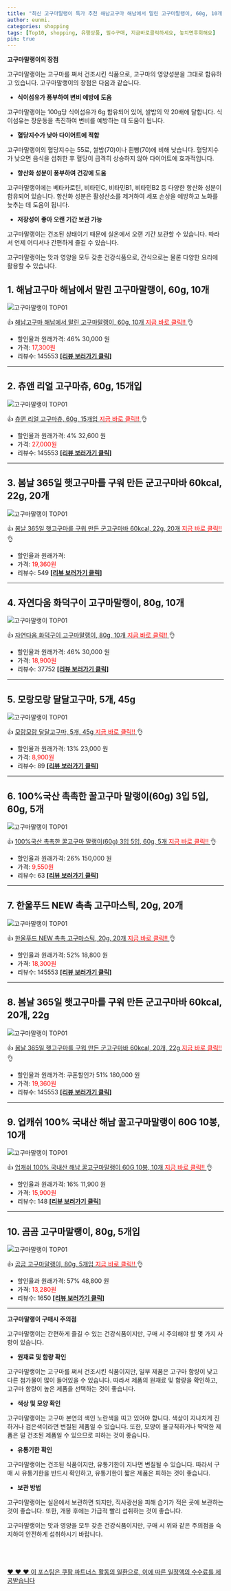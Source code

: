 ```yaml
---
title: "최신 고구마말랭이 특가 추천 해남고구마 해남에서 말린 고구마말랭이, 60g, 10개 비교 장점"
author: eunmi.
categories: shopping
tags: [Top10, shopping, 유행상품, 필수구매, 지금바로클릭하세요, 놓치면후회해요]
pin: true
---
```

**고구마말랭이의 장점**

고구마말랭이는 고구마를 쪄서 건조시킨 식품으로, 고구마의 영양성분을 그대로 함유하고 있습니다. 고구마말랭이의 장점은 다음과 같습니다.

* **식이섬유가 풍부하여 변비 예방에 도움**

고구마말랭이는 100g당 식이섬유가 6g 함유되어 있어, 쌀밥의 약 20배에 달합니다. 식이섬유는 장운동을 촉진하여 변비를 예방하는 데 도움이 됩니다.

* **혈당지수가 낮아 다이어트에 적합**

고구마말랭이의 혈당지수는 55로, 쌀밥(70)이나 흰빵(70)에 비해 낮습니다. 혈당지수가 낮으면 음식을 섭취한 후 혈당이 급격히 상승하지 않아 다이어트에 효과적입니다.

* **항산화 성분이 풍부하여 건강에 도움**

고구마말랭이에는 베타카로틴, 비타민C, 비타민B1, 비타민B2 등 다양한 항산화 성분이 함유되어 있습니다. 항산화 성분은 활성산소를 제거하여 세포 손상을 예방하고 노화를 늦추는 데 도움이 됩니다.

* **저장성이 좋아 오랜 기간 보관 가능**

고구마말랭이는 건조된 상태이기 때문에 실온에서 오랜 기간 보관할 수 있습니다. 따라서 언제 어디서나 간편하게 즐길 수 있습니다.

고구마말랭이는 맛과 영양을 모두 갖춘 건강식품으로, 간식으로는 물론 다양한 요리에 활용할 수 있습니다.

   

## 1. 해남고구마 해남에서 말린 고구마말랭이, 60g, 10개

![고구마말랭이 TOP01](https://thumbnail7.coupangcdn.com/thumbnails/remote/230x230ex/image/retail/images/504212952931897-b1deb227-440b-4429-a669-c010ac49b124.jpg)


👍 [해남고구마 해남에서 말린 고구마말랭이, 60g, 10개 <font color=red> 지금 바로 클릭!! </font> ](https://link.coupang.com/re/AFFSDP?lptag=AF3617701&subid=GithubCoopas&pageKey=4884011106&traceid=V0-153&itemId=6360832489&vendorItemId=73656088647) 👌 


- 할인율과 원래가격: 46%  30,000   원
- 가격: <span style='color:red'>17,300원</span>
- 리뷰수: 145553  [**[리뷰 보러가기 클릭]**](https://link.coupang.com/re/AFFSDP?lptag=AF3617701&subid=GithubCoopas&pageKey=4884011106&traceid=V0-153&itemId=6360832489&vendorItemId=73656088647)

---


   

## 2. 츄앤 리얼 고구마츄, 60g, 15개입

![고구마말랭이 TOP01](https://thumbnail9.coupangcdn.com/thumbnails/remote/230x230ex/image/retail/images/156188619879162-e442d5f0-0e44-462c-ace7-606934436574.jpg)


👍 [츄앤 리얼 고구마츄, 60g, 15개입 <font color=red> 지금 바로 클릭!! </font> ](https://link.coupang.com/re/AFFSDP?lptag=AF3617701&subid=GithubCoopas&pageKey=25815283&traceid=V0-153&itemId=17905522092&vendorItemId=85068267820) 👌 


- 할인율과 원래가격: 4%  32,600   원
- 가격: <span style='color:red'>27,000원</span>
- 리뷰수: 145553  [**[리뷰 보러가기 클릭]**](https://link.coupang.com/re/AFFSDP?lptag=AF3617701&subid=GithubCoopas&pageKey=25815283&traceid=V0-153&itemId=17905522092&vendorItemId=85068267820)

---


   

## 3. 봄날 365일 햇고구마를 구워 만든 군고구마바 60kcal, 22g, 20개

![고구마말랭이 TOP01](https://thumbnail7.coupangcdn.com/thumbnails/remote/230x230ex/image/retail/images/4284310239835773-b3437688-3094-425d-ba4a-64f651c1ac25.jpg)


👍 [봄날 365일 햇고구마를 구워 만든 군고구마바 60kcal, 22g, 20개 <font color=red> 지금 바로 클릭!! </font> ](https://link.coupang.com/re/AFFSDP?lptag=AF3617701&subid=GithubCoopas&pageKey=4562898774&traceid=V0-153&itemId=5561133107&vendorItemId=72860521400) 👌 


- 할인율과 원래가격: 
- 가격: <span style='color:red'>19,360원</span>
- 리뷰수: 549  [**[리뷰 보러가기 클릭]**](https://link.coupang.com/re/AFFSDP?lptag=AF3617701&subid=GithubCoopas&pageKey=4562898774&traceid=V0-153&itemId=5561133107&vendorItemId=72860521400)

---


   

## 4. 자연다움 화덕구이 고구마말랭이, 80g, 10개

![고구마말랭이 TOP01](https://thumbnail9.coupangcdn.com/thumbnails/remote/230x230ex/image/rs_quotation_api/udq87jha/6b17b5c54c474ef486306d30108ff076.jpg)


👍 [자연다움 화덕구이 고구마말랭이, 80g, 10개 <font color=red> 지금 바로 클릭!! </font> ](https://link.coupang.com/re/AFFSDP?lptag=AF3617701&subid=GithubCoopas&pageKey=5190173477&traceid=V0-153&itemId=7203841415&vendorItemId=74495404699) 👌 


- 할인율과 원래가격: 46%  30,000   원
- 가격: <span style='color:red'>18,900원</span>
- 리뷰수: 37752  [**[리뷰 보러가기 클릭]**](https://link.coupang.com/re/AFFSDP?lptag=AF3617701&subid=GithubCoopas&pageKey=5190173477&traceid=V0-153&itemId=7203841415&vendorItemId=74495404699)

---


   

## 5. 모랑모랑 달달고구마, 5개, 45g

![고구마말랭이 TOP01](https://thumbnail6.coupangcdn.com/thumbnails/remote/230x230ex/image/vendor_inventory/d46d/676708eac5285cf4d616ac3ec35c83bf5dab16707a3026775144e3d77c93.jpg)


👍 [모랑모랑 달달고구마, 5개, 45g <font color=red> 지금 바로 클릭!! </font> ](https://link.coupang.com/re/AFFSDP?lptag=AF3617701&subid=GithubCoopas&pageKey=5813216203&traceid=V0-153&itemId=16057822257&vendorItemId=83261200752) 👌 


- 할인율과 원래가격: 13%  23,000   원
- 가격: <span style='color:red'>8,900원</span>
- 리뷰수: 89  [**[리뷰 보러가기 클릭]**](https://link.coupang.com/re/AFFSDP?lptag=AF3617701&subid=GithubCoopas&pageKey=5813216203&traceid=V0-153&itemId=16057822257&vendorItemId=83261200752)

---


   

## 6. 100%국산 촉촉한 꿀고구마 말랭이(60g) 3입 5입, 60g, 5개

![고구마말랭이 TOP01](https://thumbnail6.coupangcdn.com/thumbnails/remote/230x230ex/image/vendor_inventory/52c5/8df24812f4cc9d5451a4bd7af734c3075e93931d1b234ed9175e2e51c25c.jpeg)


👍 [100%국산 촉촉한 꿀고구마 말랭이(60g) 3입 5입, 60g, 5개 <font color=red> 지금 바로 클릭!! </font> ](https://link.coupang.com/re/AFFSDP?lptag=AF3617701&subid=GithubCoopas&pageKey=6801680559&traceid=V0-153&itemId=16057822627&vendorItemId=83261201055) 👌 


- 할인율과 원래가격: 26%  150,000   원
- 가격: <span style='color:red'>9,550원</span>
- 리뷰수: 63  [**[리뷰 보러가기 클릭]**](https://link.coupang.com/re/AFFSDP?lptag=AF3617701&subid=GithubCoopas&pageKey=6801680559&traceid=V0-153&itemId=16057822627&vendorItemId=83261201055)

---


   

## 7. 한울푸드 NEW 촉촉 고구마스틱, 20g, 20개

![고구마말랭이 TOP01](https://thumbnail10.coupangcdn.com/thumbnails/remote/230x230ex/image/retail/images/2515477593367421-1db615c0-0201-4448-a83f-66a03c330364.jpg)


👍 [한울푸드 NEW 촉촉 고구마스틱, 20g, 20개 <font color=red> 지금 바로 클릭!! </font> ](https://link.coupang.com/re/AFFSDP?lptag=AF3617701&subid=GithubCoopas&pageKey=6176935971&traceid=V0-153&itemId=12097441861&vendorItemId=79369272233) 👌 


- 할인율과 원래가격: 52%  18,800   원
- 가격: <span style='color:red'>18,300원</span>
- 리뷰수: 145553  [**[리뷰 보러가기 클릭]**](https://link.coupang.com/re/AFFSDP?lptag=AF3617701&subid=GithubCoopas&pageKey=6176935971&traceid=V0-153&itemId=12097441861&vendorItemId=79369272233)

---


   

## 8. 봄날 365일 햇고구마를 구워 만든 군고구마바 60kcal, 20개, 22g

![고구마말랭이 TOP01](https://thumbnail7.coupangcdn.com/thumbnails/remote/230x230ex/image/retail/images/4284310239835773-b3437688-3094-425d-ba4a-64f651c1ac25.jpg)


👍 [봄날 365일 햇고구마를 구워 만든 군고구마바 60kcal, 20개, 22g <font color=red> 지금 바로 클릭!! </font> ](https://link.coupang.com/re/AFFSDP?lptag=AF3617701&subid=GithubCoopas&pageKey=6758617810&traceid=V0-153&itemId=15832254318&vendorItemId=71206509038) 👌 


- 할인율과 원래가격: 쿠폰할인가 51%  180,000   원
- 가격: <span style='color:red'>19,360원</span>
- 리뷰수: 145553  [**[리뷰 보러가기 클릭]**](https://link.coupang.com/re/AFFSDP?lptag=AF3617701&subid=GithubCoopas&pageKey=6758617810&traceid=V0-153&itemId=15832254318&vendorItemId=71206509038)

---


   

## 9. 업캐쉬 100% 국내산 해남 꿀고구마말랭이 60G 10봉, 10개

![고구마말랭이 TOP01](https://thumbnail6.coupangcdn.com/thumbnails/remote/230x230ex/image/vendor_inventory/a31c/0d23094ac3081c44ce156514a0b81b9d9bb0f0d9c76c9394ab6302123965.jpg)


👍 [업캐쉬 100% 국내산 해남 꿀고구마말랭이 60G 10봉, 10개 <font color=red> 지금 바로 클릭!! </font> ](https://link.coupang.com/re/AFFSDP?lptag=AF3617701&subid=GithubCoopas&pageKey=6398861461&traceid=V0-153&itemId=20134397218&vendorItemId=87190254012) 👌 


- 할인율과 원래가격: 16%  11,900   원
- 가격: <span style='color:red'>15,900원</span>
- 리뷰수: 148  [**[리뷰 보러가기 클릭]**](https://link.coupang.com/re/AFFSDP?lptag=AF3617701&subid=GithubCoopas&pageKey=6398861461&traceid=V0-153&itemId=20134397218&vendorItemId=87190254012)

---


   

## 10. 곰곰 고구마말랭이, 80g, 5개입

![고구마말랭이 TOP01](https://thumbnail10.coupangcdn.com/thumbnails/remote/230x230ex/image/retail/images/1814683498495678-73345b7f-e31a-4a5c-b39e-dc64473c4301.jpg)


👍 [곰곰 고구마말랭이, 80g, 5개입 <font color=red> 지금 바로 클릭!! </font> ](https://link.coupang.com/re/AFFSDP?lptag=AF3617701&subid=GithubCoopas&pageKey=1122500270&traceid=V0-153&itemId=2088340480&vendorItemId=70087324888) 👌 


- 할인율과 원래가격: 57%  48,800   원
- 가격: <span style='color:red'>13,280원</span>
- 리뷰수: 1650  [**[리뷰 보러가기 클릭]**](https://link.coupang.com/re/AFFSDP?lptag=AF3617701&subid=GithubCoopas&pageKey=1122500270&traceid=V0-153&itemId=2088340480&vendorItemId=70087324888)

---
**고구마말랭이 구매시 주의점**

고구마말랭이는 간편하게 즐길 수 있는 건강식품이지만, 구매 시 주의해야 할 몇 가지 사항이 있습니다.

* **원재료 및 함량 확인**

고구마말랭이는 고구마를 쪄서 건조시킨 식품이지만, 일부 제품은 고구마 함량이 낮고 다른 첨가물이 많이 들어있을 수 있습니다. 따라서 제품의 원재료 및 함량을 확인하고, 고구마 함량이 높은 제품을 선택하는 것이 좋습니다.

* **색상 및 모양 확인**

고구마말랭이는 고구마 본연의 색인 노란색을 띠고 있어야 합니다. 색상이 지나치게 진하거나 검은색이라면 변질된 제품일 수 있습니다. 또한, 모양이 불규칙하거나 딱딱한 제품은 덜 건조된 제품일 수 있으므로 피하는 것이 좋습니다.

* **유통기한 확인**

고구마말랭이는 건조된 식품이지만, 유통기한이 지나면 변질될 수 있습니다. 따라서 구매 시 유통기한을 반드시 확인하고, 유통기한이 짧은 제품은 피하는 것이 좋습니다.

* **보관 방법**

고구마말랭이는 실온에서 보관하면 되지만, 직사광선을 피해 습기가 적은 곳에 보관하는 것이 좋습니다. 또한, 개봉 후에는 가급적 빨리 섭취하는 것이 좋습니다.

고구마말랭이는 맛과 영양을 모두 갖춘 건강식품이지만, 구매 시 위와 같은 주의점을 숙지하여 안전하게 섭취하시기 바랍니다.<br><br><br><br><br> [ ❤ ❤ ❤ 이 포스팅은 쿠팡 파트너스 활동의 일환으로, 이에 따른 일정액의 수수료를 제공받습니다](https://link.coupang.com/a/bcEFyh)